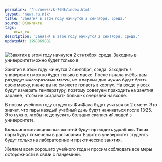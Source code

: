 ```yaml
---
permalink: '/ru/news/vk-7046/index.html'
layout: 'news.ru.njk'
title: 'Занятия в этом году начнутся 2 сентября, среда.'
source: ВКонтакте
tags:
  - news_ru
description: 'Занятия в этом году начнутся 2 сентября, среда.'
updatedAt: 1598869882
---
```

![Занятия в этом году начнутся 2 сентября, среда. Заходить в университет можно будет только в](https://sun9-1.userapi.com/impg/RlaZ-ozDpE96mVnG4pJ9egZ-23SmFmvyVbvLow/0yATU9S3eJs.jpg?size=1280x905&quality=96&sign=4c61e5e72b3671ec20544889d7c59c26&c_uniq_tag=wm3RIkexE65h6jQ_I-Ox_crpe7qtsxGpOnMMMk6rGQ4&type=album)

Занятия в этом году начнутся 2 сентября, среда. Заходить в университет можно будет только в маске. После начала учёбы вам раздадут многоразовые маски, но в первые дни нужно будет брать свою маску, иначе вы не сможете попасть в корпус. На входе у всех будут измерять температуру, поэтому советуем приходить на занятия заранеё, чтобы не создавать больших очередей на входе.

В новом учебном году студенты ФизФака будут учиться во 2 смену. Это значит, что пары каждый учебный день будут начинаться после 13:25. Это нужно, чтобы не допускать больших скоплений людей в университете.

Большинство лекционных занятий будут проходить удалённо. Такие пары будут помечены в расписании. Ездить в университет студенты будут только на лабораторные и практические занятия.

Желаем всем хорошего учебного года и просим соблюдать все меры осторожности в связи с пандемией.
